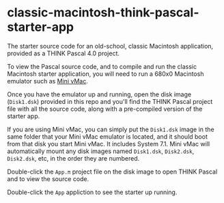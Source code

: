 # classic-macintosh-think-pascal-starter-app
The starter source code for an old-school, classic Macintosh application, provided as a THINK Pascal 4.0 project.

To view the Pascal source code, and to compile and run the classic Macintosh starter application, you will need to run a 680x0 Macintosh emulator such as [Mini vMac](https://www.gryphel.com/c/minivmac/).

Once you have the emulator up and running, open the disk image (`Disk1.dsk`) provided in this repo and you'll find the THINK Pascal project file with all the source code, along with a pre-compiled version of the starter app.

If you are using Mini vMac, you can simply put the `Disk1.dsk` image in the same folder that your Mini vMac emulator is located, and it should boot from that disk you start Mini vMac. It includes System 7.1. Mini vMac will automatically mount any disk images named `Disk1.dsk`, `Disk2.dsk`, `Disk2.dsk`, etc, in the order they are numbered.

Double-click the `App.π` project file on the disk image to open THINK Pascal and to view the source code.

Double-click the `App` appliction to see the starter up running.

